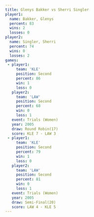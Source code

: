 ```yaml
---
title: Glenys Bakker vs Sherri Singler
player1:               
  name: Bakker, Glenys 
  percent: 83          
  wins: 2              
  losses: 0            
player2:               
  name: Singler, Sherri
  percent: 74          
  wins: 0              
  losses: 2            
games:
 - player1:          
     team: 'KLE'     
     position: Second
     percent: 86     
     win: 1          
     loss: 0         
   player2:          
     team: 'LAW'     
     position: Second
     percent: 68     
     win: 0          
     loss: 1         
   event: Trials (Women)
   year: 2005           
   draw: Round Robin(17)
   score: KLE 7 - LAW 3 
 - player1:          
     team: 'KLE'     
     position: Second
     percent: 79     
     win: 1          
     loss: 0         
   player2:          
     team: 'LAW'     
     position: Second
     percent: 81     
     win: 0          
     loss: 1         
   event: Trials (Women)
   year: 2005           
   draw: Semi-Final(20) 
   score: LAW 4 - KLE 5 
---
```

